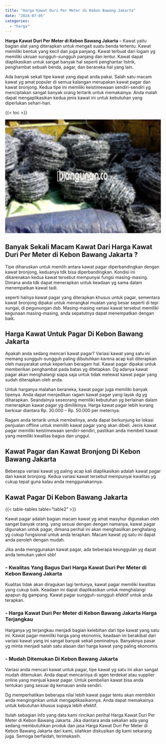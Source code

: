 ```yaml
---
title: "Harga Kawat Duri Per Meter di Kebon Bawang Jakarta"
date: "2024-07-05"
categories: 
  - "harga"
---
```


**Harga Kawat Duri Per Meter di Kebon Bawang Jakarta** – Kawat yaitu bagian alat yang diterapkan untuk mengait suatu benda tertentu. Kawat memiliki bentuk yang kecil dan juga panjang. Kawat terbuat dari logam yg memiliki ukruan sungguh-sungguh panjang dan lentur. Kawat dapat diaplikasikan untuk sangat banyak hal seperti penghantar listrik, penghambat sebuah benda, pagar, dan beraneka hal yang lain.

Ada banyak sekali tipe kawat yang dapat anda pakai. Salah satu macam kawat yg amat populer di semua kalangan merupakan kawat pagar dan kawat bronjong. Kedua tipe ini memiliki keistimewaan sendiri-sendiri yg menciptakan sangat banyak orang tertarik untuk memakainya. Anda malah dapat mengaplikasikan kedua jenis kawat ini untuk kebutuhan yang diperlukan sehari-hari.

{{< toc >}}

![Harga Kawat Duri Per Meter di Kebon Bawang Jakarta](/images/jual-kawat-murah28.png)

## Banyak Sekali Macam Kawat Dari Harga Kawat Duri Per Meter di Kebon Bawang Jakarta ?

Tipe diharuskan untuk memlih antara kawat pagar diperbandingkan dengan kawat bronjong, keduanya tdk bisa diperbandingkan. Kondisi ini dikarenakan kedua kawat tersebut mempunyai fungsi masing-masing. Dimana anda tdk dapat menerapkan untuk keadaan yg sama dalam menempatkan kawat tadi.

seperti halnya kawat pagar yang diterapkan khusus untuk pagar, sementara kawat bronjong dipakai untuk menangkal muatan yang besar seperti di tepi sungai, di pegunungan dsb. Masing-masing variasi kawat tersebut memiliki kegunaan masing-masing, anda sepatutnya dapat menempatkan dengan baik.

## Harga Kawat Untuk Pagar Di Kebon Bawang Jakarta

Apakah anda sedang mencari kawat pagar? Variasi kawat yang satu ini memang sungguh-sungguh paling dibutuhkan karena acap kali diterapkan oleh masyarakat untuk keperluan beragam hal. Kawat pagar dipakai untuk memberikan penghambat pada batas yg ditetapkan. Dg adanya kawat pagar akan menghalangi siapa saja untuk tidak melewat kawat pagar yang sudah diterapkan oleh anda.

Untuk harganya malahan beraneka, kawat pagar juga memiliki banyak tipenya. Anda dapat menjadikan ragam kawat pagar yang layak dg yg diharapkan. Seandainya seseorang memiliki kebutuhan yg berlainan dalam menerapkan kawat pagar yg dimilikinya. Harga kawat pagar lebih kurang berkisar diantara Rp. 30.000 – Rp. 50.000 per meternya.

Ragam anda tertarik untuk membelinya, anda dapat berkunjung ke lokasi penjualan offline untuk memilih kawat pagar yang akan dibeli. Jenis kawat pagar memiliki keistimewaan sendiri-sendiri, pastikan anda membeli kawat yang memiliki kwalitas bagus dan unggul.

## Kawat Pagar dan Kawat Bronjong Di Kebon Bawang Jakarta

Beberapa variasi kawat yg paling acap kali diaplikasikan adalah kawat pagar dan kawat bronjong. Kedua variasi kawat tersebut mempunyai kwalitas yg cukup tepat guna kalau anda menggunakannya.

## Kawat Pagar Di Kebon Bawang Jakarta

{{< table-tables table="table2" >}}

Kawat pagar adalah bagian macam kawat yg amat masyhur digunakan oleh sangat banyak orang. yang sesuai dengan dengan namanya, kawat pagar digunakan untuk pagar, dimana perihal ini akan menghasilkan penghalang yg cukup fungsional untuk anda terapkan. Macam kawat yg satu ini dapat anda peroleh dengan mudah.

Jika anda menggunakan kawat pagar, ada beberapa keunggulan yg dapat anda temukan yakni sbb!

### \- Kwalitas Yang Bagus Dari Harga Kawat Duri Per Meter di Kebon Bawang Jakarta

Kualitas tidak akan diragukan lagi tentunya, kawat pagar memiliki kwalitas yang cukup baik. Keadaan ini dapat diaplikasikan untuk menghalangi apapun dg gampang. Kawat pagar sungguh-sungguh efektif untuk anda terapkan.

### \- Harga Kawat Duri Per Meter di Kebon Bawang Jakarta Harga Terjangkau

Harganya yg terjangkau menjadi bagian kelebihan dari tipe kawat yang satu ini. Kawat pagar memiliki harga yang ekonomis, keadaan ini berakibat dari variasi kawat yang ini sangat banyak sekali peminatnya. Banyaknya pasar yg minta menjadi salah satu alasan dari harga kawat yang paling ekonomis.

### \- Mudah Ditemukan Di Kebon Bawang Jakarta

Variasi anda mencari kawat untuk pagar, tipe kawat yg satu ini akan sangat mudah ditemukan. Anda dapat mencarinya di agen terdekat atau supplier online yang menjual kawat pagar. Untuk pembelian kawat bisa anda tentukan yang sesuai dg kemauan anda sendiri.

Dg memperhatikan beberapa nilai lebih kawat pagar tentu akan membikin anda menginginkan untuk mengaplikasikannya. Anda dapat memakainya untuk kebutuhan khusus supaya lebih efektif.

Itulah sebagian info yang data kami rincikan perihal Harga Kawat Duri Per Meter di Kebon Bawang Jakarta. Jika diantara anda sekalian ada yang sedang membutuhkan produk dan jasa Harga Kawat Duri Per Meter di Kebon Bawang Jakarta dari kami, silahkan diskusikan dg kami sekarang juga. Semoga berfaidah, terimakasih.
